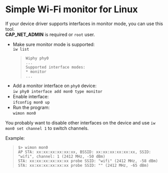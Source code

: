# Simple Wi-Fi monitor for Linux

If your device driver supports interfaces in monitor mode, you can use this tool.  
**CAP_NET_ADMIN** is required or `root` user.

* Make sure monitor mode is supported:  
  `iw list`  
  > `Wiphy phy0`  
  > `...`  
  > `Supported interface modes:`  
  >      `* monitor`  
  > `...`  
* Add a monitor interface on `phy0` device:  
  `iw phy0 interface add mon0 type monitor`
* Enable interface:  
  `ifconfig mon0 up`
* Run the program:  
  `wimon mon0`

You probably want to disable other interfaces on the device and use `iw mon0 set channel 1` to switch channels.

Example:
> `$> wimon mon0`  
> `AP STA: xx:xx:xx:xx:xx:xx, BSSID: xx:xx:xx:xx:xx:xx, SSID: "wifi", channel: 1 (2412 MHz, -50 dBm)`  
> `STA: xx:xx:xx:xx:xx:xx probe SSID: "wifi" (2412 MHz, -58 dBm)`  
> `STA: xx:xx:xx:xx:xx:xx probe SSID: "" (2412 MHz, -65 dBm)`  
